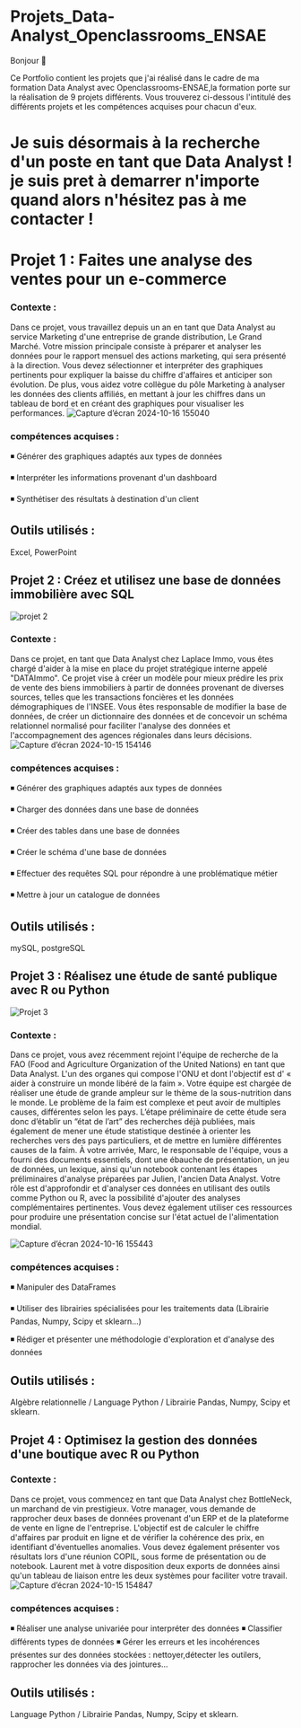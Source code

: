 # Projets_Data-Analyst_Openclassrooms_ENSAE
Bonjour :wave:	

Ce Portfolio contient les  projets que j'ai réalisé dans le cadre de ma formation Data Analyst avec Openclassrooms-ENSAE,la formation porte sur la réalisation de 9 projets différents. Vous trouverez ci-dessous l'intitulé des différents projets et les compétences acquises pour chacun d'eux.
# Je suis désormais à la recherche d'un poste en tant que Data Analyst ! je suis pret à demarrer n'importe quand alors n'hésitez pas à me contacter !

# Projet 1 : Faites une analyse des ventes pour un e-commerce

### Contexte :
Dans ce projet, vous travaillez depuis un an en tant que Data Analyst au service Marketing d'une entreprise de grande distribution, Le Grand Marché. Votre mission principale consiste à préparer et analyser les données pour le rapport mensuel des actions marketing, qui sera présenté à la direction. Vous devez sélectionner et interpréter des graphiques pertinents pour expliquer la baisse du chiffre d'affaires et anticiper son évolution.
De plus, vous aidez votre collègue du pôle Marketing à analyser les données des clients affiliés, en mettant à jour les chiffres dans un tableau de bord et en créant des graphiques pour visualiser les performances.
![Capture d’écran 2024-10-16 155040](https://github.com/user-attachments/assets/7c27dbbd-dfbd-4e5d-b7f3-198b100f727f)


### compétences acquises : 
:black_medium_small_square:	 Générer des graphiques adaptés aux types de données

:black_medium_small_square:	 Interpréter les informations provenant d'un dashboard

:black_medium_small_square:	 Synthétiser des résultats à destination d'un client
## Outils utilisés : 
Excel, PowerPoint

## Projet 2 : Créez et utilisez une base de données immobilière avec SQL
![projet 2](https://github.com/user-attachments/assets/734ec1d1-18cb-436f-8cab-ac726f537238)

### Contexte :
Dans ce projet, en tant que Data Analyst chez Laplace Immo, vous êtes chargé d'aider à la mise en place du projet stratégique interne appelé "DATAImmo". Ce projet vise à créer un modèle pour mieux prédire les prix de vente des biens immobiliers à partir de données provenant de diverses sources, telles que les transactions foncières et les données démographiques de l'INSEE. Vous êtes responsable de modifier la base de données, de créer un dictionnaire des données et de concevoir un schéma relationnel normalisé pour faciliter l'analyse des données et l'accompagnement des agences régionales dans leurs décisions. ![Capture d’écran 2024-10-15 154146](https://github.com/user-attachments/assets/14d5c4bf-6526-4eb3-b097-ac9692b4c15a)
                            
### compétences acquises : 
:black_medium_small_square:	 Générer des graphiques adaptés aux types de données

:black_medium_small_square:  Charger des données dans une base de données

:black_medium_small_square:  Créer des tables dans une base de données

:black_medium_small_square:  Créer le schéma d'une base de données

:black_medium_small_square:  Effectuer des requêtes SQL pour répondre à une problématique métier

:black_medium_small_square:  Mettre à jour un catalogue de données
## Outils utilisés : 
mySQL, postgreSQL

## Projet 3 : Réalisez une étude de santé publique avec R ou Python
![Projet 3](https://github.com/user-attachments/assets/2468b4b1-0441-40ac-beef-05b8a392938e)

### Contexte :

Dans ce projet, vous avez récemment rejoint l'équipe de recherche de la FAO (Food and Agriculture Organization of the United Nations) en tant que Data Analyst.  L'un des organes qui compose l'ONU et dont l'objectif est d' « aider à construire un monde libéré de la faim ». Votre équipe est chargée de réaliser une étude de grande ampleur sur le thème de la sous-nutrition dans le monde. Le problème de la faim est complexe et peut avoir de multiples causes, différentes selon les pays. L’étape préliminaire de cette étude sera donc d’établir un “état de l’art” des recherches déjà publiées, mais également de mener une étude statistique destinée à orienter les recherches vers des pays particuliers, et de mettre en lumière différentes causes de la faim.
À votre arrivée, Marc, le responsable de l'équipe, vous a fourni des documents essentiels, dont une ébauche de présentation, un jeu de données, un lexique, ainsi qu'un notebook contenant les étapes préliminaires d'analyse préparées par Julien, l'ancien Data Analyst.
Votre rôle est d'approfondir et d'analyser ces données en utilisant des outils comme Python ou R, avec la possibilité d'ajouter des analyses complémentaires pertinentes. Vous devez également utiliser ces ressources pour produire une présentation concise sur l'état actuel de l'alimentation mondial.

![Capture d’écran 2024-10-16 155443](https://github.com/user-attachments/assets/14540c98-efec-4180-a22e-925b4c8a2c95)

  
### compétences acquises : 
:black_medium_small_square:	 Manipuler des DataFrames

:black_medium_small_square:  Utiliser des librairies spécialisées pour les traitements data (Librairie Pandas, Numpy, Scipy et sklearn...)

:black_medium_small_square:  Rédiger et présenter une méthodologie d'exploration et d'analyse des données
## Outils utilisés : 
Algèbre relationnelle / Language Python / Librairie Pandas, Numpy, Scipy et sklearn.

## Projet 4 : Optimisez la gestion des données d'une boutique avec R ou Python

### Contexte :

Dans ce projet, vous commencez en tant que Data Analyst chez BottleNeck, un marchand de vin prestigieux. Votre manager, vous demande de rapprocher deux bases de données provenant d'un ERP et de la plateforme de vente en ligne de l'entreprise. L'objectif est de calculer le chiffre d'affaires par produit en ligne et de vérifier la cohérence des prix, en identifiant d'éventuelles anomalies. Vous devez également présenter vos résultats lors d'une réunion COPIL, sous forme de présentation ou de notebook. Laurent met à votre disposition deux exports de données ainsi qu'un tableau de liaison entre les deux systèmes pour faciliter votre travail.
                    ![Capture d’écran 2024-10-15 154847](https://github.com/user-attachments/assets/3ed1b01f-5a2f-4634-aaf5-1723a7845514)

                 
### compétences acquises : 
:black_medium_small_square:	 Réaliser une analyse univariée pour interpréter des données
:black_medium_small_square:  Classifier différents types de données 
:black_medium_small_square:  Gérer les erreurs et les incohérences présentes sur des données stockées : nettoyer,détecter les outilers, rapprocher les données via des jointures...
## Outils utilisés : 
Language Python / Librairie Pandas, Numpy, Scipy et sklearn.
